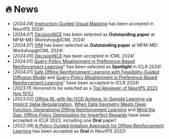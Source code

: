 # 🔥 News
- [*2024.09*] [Instruction-Guided Visual Masking](https://2toinf.github.io/IVM/) has been accepted in NeurIPS 2024!
- [*2024.07*] [DecisionNCE](https://2toinf.github.io/DecisionNCE/) has been selected as **Outstanding paper** at MFM-MEI Workshop@ICML 2024!
- [*2024.07*] [IVM](https://2toinf.github.io/IVM/) has been selected as **Outstanding paper** at MFM-MEI Workshop@ICML 2024!
- [*2024.05*] [DecisionNCE](https://2toinf.github.io/DecisionNCE/) has been accepted in ICML 2024!
- [*2024.01*] [Query-Policy Misalignment in Preference-Based Reinforcement Learning](https://openreview.net/forum?id=UoBymIwPJR&referrer=%5BAuthor%20Console%5D)" has been selected as **Spotlight** in ICLR 2024!
- [*2024.01*] [Safe Offline Reinforcement Learning with Feasibility-Guided Diffusion Model](https://arxiv.org/abs/2401.10700) and [Query-Policy Misalignment in Preference-Based Reinforcement Learning](https://openreview.net/forum?id=UoBymIwPJR&referrer=%5BAuthor%20Console%5D)" have been accepted to ICLR 2024!
- [*2023.11*] Honored to be selected as a [Top Reviewer of NeurIPS 2023 (top 10%)](https://neurips.cc/Conferences/2023/ProgramCommittee#top-reivewers).
- [*2023.02*] [Offline RL with No OOD Actions: In-Sample Learning via Implicit Value Regularization](https://openreview.net/pdf?id=ueYYgo2pSSU), [When Data Geometry Meets Deep Function: Generalizing Offline Reinforcement Learning](https://openreview.net/forum?id=lMO7TC7cuuh) and [Mind the Gap: Offline Policy Optimization for Imperfect Rewards](https://openreview.net/forum?id=WumysvcMvV6) have been accepted in ICLR 2023, including one **Oral** paper!
- [*2022.09*] [A Policy-Guided Imitation Approach for Offline Reinforcement Learning](https://openreview.net/forum?id=CKbqDtZnSc) has been accepted as **Oral** in NeurIPS 2022!

